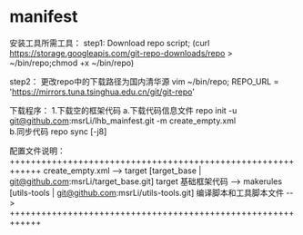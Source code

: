 # manifest

安装工具所需工具：
step1:
    Download repo script; (curl https://storage.googleapis.com/git-repo-downloads/repo > ~/bin/repo;chmod +x ~/bin/repo)

step2：
    更改repo中的下载路径为国内清华源
        vim ~/bin/repo;   REPO_URL = 'https://mirrors.tuna.tsinghua.edu.cn/git/git-repo'
 
下载程序：
    1.下载空的框架代码
        a.下载代码信息文件
            repo init -u git@github.com:msrLi/lhb_mainfest.git -m create_empty.xml      
        b.同步代码
            repo sync [-j8] 



配置文件说明：
++++++++++++++++++++++++++++++++++++++++++++++++++++++++++++
create_empty.xml 
    --> target    [target_base | git@github.com:msrLi/target_base.git] 
            target 基础框架代码
    --> makerules [utils-tools | git@github.com:msrLi/utils-tools.git]
            编译脚本和工具脚本文件
    --> 
++++++++++++++++++++++++++++++++++++++++++++++++++++++++++++

